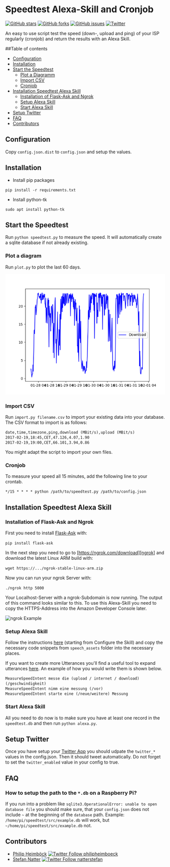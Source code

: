 # Speedtest Alexa-Skill and Cronjob

[![GitHub stars](https://img.shields.io/github/stars/philipheimboeck/speedtest.svg)](https://github.com/philipheimboeck/speedtes/stargazers)
[![GitHub forks](https://img.shields.io/github/forks/philipheimboeck/speedtest.svg)](https://github.com/philipheimboeck/speedtest/network)
[![GitHub issues](https://img.shields.io/github/issues/philipheimboeck/speedtest.svg)](https://github.com/philipheimboeck/speedtest/issues)
[![Twitter](https://img.shields.io/twitter/url/https/github.com/philipheimboeck/speedtest.svg?style=social)](https://twitter.com/intent/tweet?text=https://github.com/philipheimboeck/speedtest)

An easy to use script test the speed (down-, upload and ping) of your ISP regularly (cronjob) and return the results with an Alexa Skill.

##Table of contents

  * [Configuration](#configuration)
  * [Installation](#installation)
  * [Start the Speedtest](#start-the-speedtest)
    * [Plot a Diagramm](#plot-a-diagram)
    * [Import CSV](#import-csv)
    * [Cronjob](#cronjob)
  * [Installation Speedtest Alexa Skill](#installation-speedtest-alexa-skill)
    * [Installation of Flask-Ask and Ngrok](#installation-of-flask-ask-and-ngrok)
    * [Setup Alexa Skill](#setup-alexa-skill)
    * [Start Alexa Skill](#start-alexa-skill)
  * [Setup Twitter](#setup-twitter)
  * [FAQ](#FAQ)
  * [Contributors](#contributors)

## Configuration

Copy `config.json.dist` to `config.json` and setup the values.

## Installation

* Install pip packages

```
pip install -r requirements.txt
```

* Install python-tk

```
sudo apt install python-tk
```

## Start the Speedtest

Run `python speedtest.py` to measure the speed.
It will automatically create a sqlite database if not already existing.

### Plot a diagram

Run `plot.py` to plot the last 60 days.

![Example Plot](doc/images/example.png)

### Import CSV

Run `import.py filename.csv` to import your existing data into your database.
The CSV format to import is as follows:

```csv
date,time,timezone,ping,download (MBit/s),upload (MBit/s)
2017-02-19,18:45,CET,47.126,4.07,1.90
2017-02-19,19:00,CET,66.101,3.94,0.86
```

You might adapt the script to import your own files.

### Cronjob

To measure your speed all 15 minutes, add the following line to your crontab.

```
*/15 * * * * python /path/to/speedtest.py /path/to/config.json
```

## Installation Speedtest Alexa Skill

### Installation of Flask-Ask and Ngrok

First you need to install [Flask-Ask][flaskask] with:

`pip install flask-ask`

In the next step you need to go to [https://ngrok.com/download][ngrok] and download the latest Linux ARM build with:

`wget https://.../ngrok-stable-linux-arm.zip`

Now you can run your ngrok Server with:

`./ngrok http 5000`

Your Localhost-Server with a ngrok-Subdomain is now running. The output of this command looks similar to this. To use this Alexa-Skill you need to copy the HTTPS-Address into the Amazon Developer Console later.

![ngrok Example](http://i.imgur.com/G4ArV3V.png)

### Setup Alexa Skill

Follow the instructions [here][alexadocu] (starting from Configure the Skill) and copy the necessary code snippets from `speech_assets` folder into the necessary places.

If you want to create more Utterances you'll find a useful tool to expand utterances [here](http://www.makermusings.com/amazon-echo-utterance-expander/).
An example of how you would write them is shown below.

```
MeasureSpeedIntent messe die (upload / internet / download) (/geschwindigkeit)
MeasureSpeedIntent nimm eine messung (/vor)
MeasureSpeedIntent starte eine (/neue/weitere) Messung
```

### Start Alexa Skill

All you need to do now is to make sure you have at least one record in the `speedtest.db` and then run `python alexa.py`.

## Setup Twitter

Once you have setup your [Twitter App][twitterApp] you should udpate the `twitter_*` values in the config.json. Then it should tweet automatically. Do not forget to set the `twitter_enabled` value in your config to true.

## FAQ

### How to setup the path to the `*.db` on a Raspberry Pi?

If you run into a problem like `sqlite3.OperationalError: unable to open database file` you should make sure, that your `config.json` does not include `~` at the beginning of the `database` path. Example: `/home/pi/speedtest/src/example.db` will work, but `~/home/pi/speedtest/src/example.db` not.

## Contributors

- [Philip Heimböck][pheimboeck] [![Twitter Follow philipheimboeck](https://img.shields.io/twitter/follow/pheimboeck.svg?style=social&label=Follow)](https://twitter.com/pheimboeck)
- [Stefan Natter][natterstefan] [![Twitter Follow natterstefan](https://img.shields.io/twitter/follow/natterstefan.svg?style=social&label=Follow)](https://twitter.com/natterstefan)


[flaskask]: https://github.com/johnwheeler/flask-ask
[ngrok]: https://ngrok.com/download
[alexadocu]: https://developer.amazon.com/blogs/post/Tx14R0IYYGH3SKT/flask-ask-a-new-python-framework-for-rapid-alexa-skills-kit-development
[pheimboeck]: https://github.com/philipheimboeck
[natterstefan]: https://github.com/natterstefan
[twitterApp]: https://apps.twitter.com/
